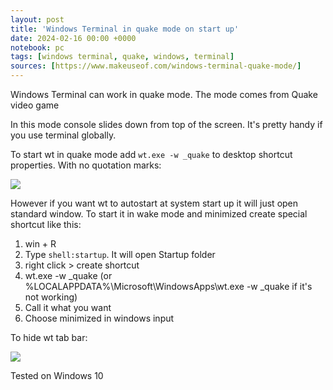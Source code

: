 ```yaml
---
layout: post
title: 'Windows Terminal in quake mode on start up'
date: 2024-02-16 00:00 +0000
notebook: pc
tags: [windows terminal, quake, windows, terminal]
sources: [https://www.makeuseof.com/windows-terminal-quake-mode/]
---
```

Windows Terminal can work in quake mode. The mode comes from Quake video game 

In this mode console slides down from top of the screen. It's pretty handy if you use terminal globally. 

To start wt in quake mode add `wt.exe -w _quake` to desktop shortcut properties. With no quotation marks:

![](../img/wt-quake-2.png)

However if you want wt to autostart at system start up it will just open standard window. To start it in wake mode and minimized create special shortcut like this:

1. win + R
2. Type `shell:startup`. It will open Startup folder
3. right click > create shortcut
4. wt.exe -w _quake (or %LOCALAPPDATA%\Microsoft\WindowsApps\wt.exe -w _quake if it's not working)
5. Call it what you want
6. Choose minimized in windows input

To hide wt tab bar:

![](../img/wt-quake-3.png)

Tested on Windows 10